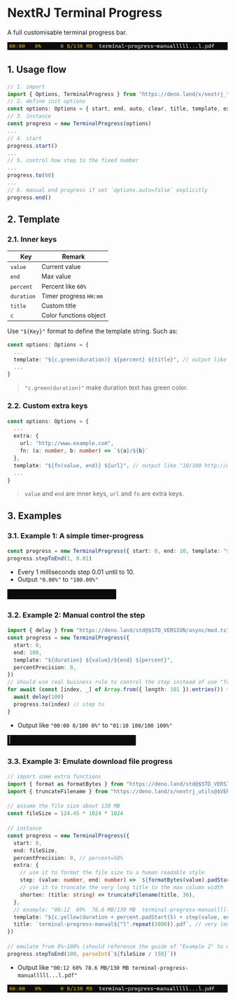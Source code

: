 # NextRJ Terminal Progress

A full customisable terminal progress bar.

![](./assets/example3.gif)

## 1. Usage flow

```ts
// 1. import
import { Options, TerminalProgress } from "https://deno.land/x/nextrj_terminal_progress@$VERSION/mod.ts"
// 2. define init options
const options: Options = { start, end, auto, clear, title, template, extra, percentPrecision }
// 3. instance
const progress = new TerminalProgress(options)
...
// 4. start
progress.start()
...
// 5. control how step to the fixed number
...
progress.to(60)
...
// 6. manual end progress if set `options.auto=false` explicitly
progress.end()
```

## 2. Template

### 2.1. Inner keys

| 　Key      | Remark                 |
| ---------- | ---------------------- |
| `value`    | Current value          |
| `end`      | Max value              |
| `percent`  | Percent like `60%`     |
| `duration` | Timer progress `HH:mm` |
| `title`    | Custom title           |
| `c`        | Color functions object |

Use `"${Key}"` format to define the template string. Such as:

```ts
const options: Options = {
  ...
  template: "${c.green(duration)} ${percent} ${title}", // output like "01:15 60% terminal-progress-manual.pdf"
  ...
}
```

> `"c.green(duration)"` make duration text has green color.

### 2.2. Custom extra keys

```ts
const options: Options = {
  ...
  extra: {
    url: "http://www.example.com",
    fn: (a: number, b: number) => `${a}/${b}`
  },
  template: "${fn(value, end)} ${url}", // output like "10/100 http://www.example.com"
  ...
}
```

> `value` and `end` are inner keys, `url` and `fn` are extra keys.

## 3. Examples

### 3.1. Example 1: A simple timer-progress

```ts
const progress = new TerminalProgress({ start: 0, end: 10, template: "${percent}" })
progress.stepToEnd(1, 0.01)
```

- Every 1 milliseconds step 0.01 until to 10.
- Output `"0.00%"` to `"100.00%"`

![](./assets/example1.gif)

### 3.2. Example 2: Manual control the step

```ts
import { delay } from "https://deno.land/std@$STD_VERSION/async/mod.ts"
const progress = new TerminalProgress({
  start: 0,
  end: 100,
  template: "${duration} ${value}/${end} ${percent}",
  percentPrecision: 0,
})
// should use real business rule to control the step instead of use "for await ..." code here
for await (const [index, _] of Array.from({ length: 101 }).entries()) {
  await delay(100)
  progress.to(index) // step to
}
```

- Output like `"00:00 0/100 0%"` to `"01:10 100/100 100%"`

![](./assets/example2.gif)

### 3.3. Example 3: Emulate download file progress

```ts
// import some extra functions
import { format as formatBytes } from "https://deno.land/std@$STD_VERSION/fmt/bytes.ts"
import { truncateFilename } from "https://deno.land/x/nextrj_utils@$VERSION/string.ts"

// assume the file size about 130 MB
const fileSize = 124.45 * 1024 * 1024

// instance
const progress = new TerminalProgress({
  start: 0,
  end: fileSize,
  percentPrecision: 0, // percent=50%
  extra: {
    // use it to format the file size to a human readable style
    step: (value: number, end: number) => `${formatBytes(value).padStart(9)}/${formatBytes(end)}`,
    // use it to truncate the very long title to the max column width
    shorten: (title: string) => truncateFilename(title, 36),
  },
  // example: "00:12  60%  78.6 MB/130 MB  terminal-progress-manualllll...l.pdf"
  template: "${c.yellow(duration + percent.padStart(5) + step(value, end))}  ${shorten(title)}",
  title: `terminal-progress-manual${"l".repeat(1000)}.pdf`, // very long title
})

// emulate from 0%~100% (should reference the guide of "Example 2" to manual control the step)
progress.stepToEnd(100, parseInt(`${fileSize / 150}`))
```

- Output like `"00:12 60% 78.6 MB/130 MB terminal-progress-manualllll...l.pdf"`

![](./assets/example3.gif)
